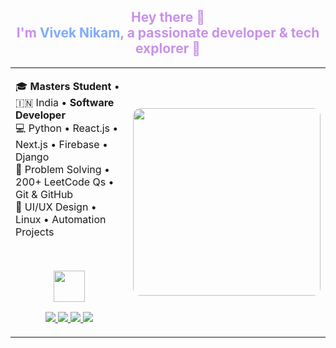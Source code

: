 <h2 align="center" style="color:#c792ea">Hey there 👋<br>
I'm <span style="color:#82AAFF">Vivek Nikam</span>, a passionate developer & tech explorer 🚀</h2>

<table>
  <tr>
    <td width="60%">

<div align="left">

🎓 <strong>Masters Student</strong> • 🇮🇳 India • <strong>Software Developer</strong>  
💻 Python • React.js • Next.js • Firebase • Django  
🧠 Problem Solving • 200+ LeetCode Qs • Git & GitHub  
🎨 UI/UX Design • Linux • Automation Projects  

 

<br>

<p align="center">
  <img src="https://media.giphy.com/media/f9hnhCPfPI3nK/giphy.gif" width="50" />
</p>

<p align="center">
  <a href="https://your-portfolio-link.com" target="_blank">
    <img src="https://img.shields.io/badge/Portfolio-229954?style=for-the-badge&logo=vercel&logoColor=white" />
  </a>
  <a href="https://www.linkedin.com/in/yourusername" target="_blank">
    <img src="https://img.shields.io/badge/LinkedIn-0e76a8?style=for-the-badge&logo=linkedin&logoColor=white" />
  </a>
  <a href="https://dev.to/yourusername" target="_blank">
    <img src="https://img.shields.io/badge/Dev.to-0A0A0A?style=for-the-badge&logo=devdotto&logoColor=white" />
  </a>
  <a href="https://instagram.com/yourusername" target="_blank">
    <img src="https://img.shields.io/badge/Instagram-E1306C?style=for-the-badge&logo=instagram&logoColor=white" />
  </a>
</p>

</div>

</td>
<td>

<img src="https://www.dice.com/binaries/content/gallery/dice/insights/2019/01/Bootcamp-MOOC-Learning-Tech-Coding-Programming-Dice-1024x640.png" width="300" style="border-radius:12px"/>

</td>
</tr>
</table>

